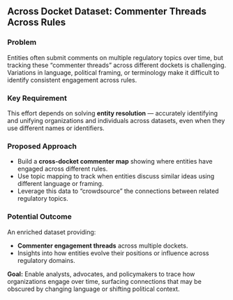 ## Across Docket Dataset: Commenter Threads Across Rules

### Problem

Entities often submit comments on multiple regulatory topics over time, but tracking these “commenter threads” across different dockets is challenging. Variations in language, political framing, or terminology make it difficult to identify consistent engagement across rules.

### Key Requirement

This effort depends on solving **entity resolution** — accurately identifying and unifying organizations and individuals across datasets, even when they use different names or identifiers.

### Proposed Approach

* Build a **cross-docket commenter map** showing where entities have engaged across different rules.
* Use topic mapping to track when entities discuss similar ideas using different language or framing.
* Leverage this data to “crowdsource” the connections between related regulatory topics.

### Potential Outcome

An enriched dataset providing:

* **Commenter engagement threads** across multiple dockets.
* Insights into how entities evolve their positions or influence across regulatory domains.

**Goal:** Enable analysts, advocates, and policymakers to trace how organizations engage over time, surfacing connections that may be obscured by changing language or shifting political context.
